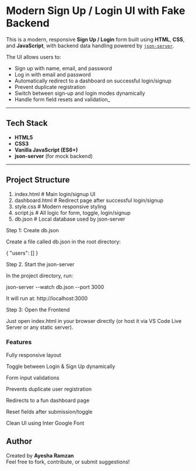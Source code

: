 #  Modern Sign Up / Login UI with Fake Backend

This is a modern, responsive **Sign Up / Login** form built using **HTML**, **CSS**, and **JavaScript**, with backend data handling powered by [`json-server`](https://github.com/typicode/json-server).

The UI allows users to:
- Sign up with name, email, and password
- Log in with email and password
- Automatically redirect to a dashboard on successful login/signup
- Prevent duplicate registration
- Switch between sign-up and login modes dynamically
- Handle form field resets and validation_

---

## Tech Stack

- **HTML5**
- **CSS3**
- **Vanilla JavaScript (ES6+)**
- **json-server** (for mock backend)

---

##  Project Structure

1. index.html # Main login/signup UI
2. dashboard.html # Redirect page after successful login/signup
3. style.css # Modern responsive styling
4. script.js # All logic for form, toggle, login/signup
5. db.json # Local database used by json-server
   

Step 1: Create db.json

Create a file called db.json in the root directory:

{
  "users": []
}

Step 2. Start the json-server

In the project directory, run:

json-server --watch db.json --port 3000

It will run at:
http://localhost:3000

Step 3: Open the Frontend
   
Just open index.html in your browser directly (or host it via VS Code Live Server or any static server).

### Features

Fully responsive layout

Toggle between Login & Sign Up dynamically

Form input validations

Prevents duplicate user registration

Redirects to a fun dashboard page

Reset fields after submission/toggle

Clean UI using Inter Google Font


##  Author

Created by **Ayesha Ramzan**  
Feel free to fork, contribute, or submit suggestions!

